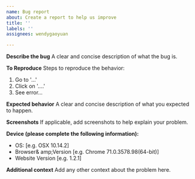 ```yaml
---
name: Bug report
about: Create a report to help us improve
title: ''
labels: ''
assignees: wendygaoyuan

---
```


**Describe the bug**
A clear and concise description of what the bug is.

**To Reproduce**
Steps to reproduce the behavior:
1. Go to '...'
2. Click on '....'
3. See error...

**Expected behavior**
A clear and concise description of what you expected to happen.

**Screenshots**
If applicable, add screenshots to help explain your problem.

**Device (please complete the following information):**
 - OS: [e.g. OSX 10.14.2]
 - Browser& amp;Version [e.g. Chrome 71.0.3578.98(64-bit)]
 - Website Version [e.g. 1.2.1]

**Additional context**
Add any other context about the problem here.
